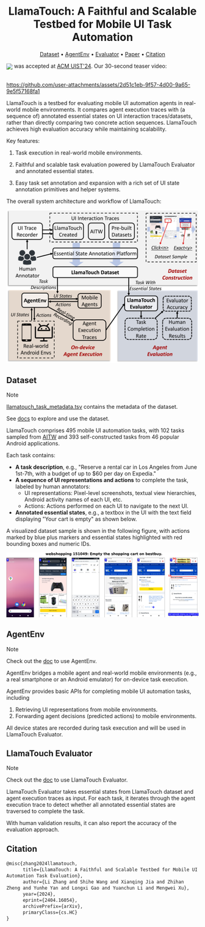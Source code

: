 <div align="center">
    <h1>LlamaTouch: A Faithful and Scalable Testbed for Mobile UI Task Automation</h1>
</div>

<p align="center">
<!--   <a href="https://example.com">Website</a> • -->
  <a href="#dataset">Dataset</a> •
  <a href="#agentenv">AgentEnv</a> •
  <a href="#llamatouch-evaluator">Evaluator</a> •
  <a href="https://arxiv.org/abs/2404.16054">Paper</a> •
  <a href="#citation">Citation</a>
</p>

<img src="https://github.com/user-attachments/assets/f9081769-05d6-4135-a207-be3d5d255712" width="100" height="auto" style="vertical-align:middle">
was accepted at <a href="https://uist.acm.org/2024/">ACM UIST'24</a>.
Our 30-second teaser video:

<br>
<br>

https://github.com/user-attachments/assets/2d51c1eb-9f57-4d00-9a65-9e5f57168fa1

LlamaTouch is a testbed for evaluating mobile UI automation agents in real-world mobile environments.
It compares agent execution traces with (a sequence of) annotated essential states on UI interaction traces/datasets, rather than directly comparing two concrete action sequences.
LlamaTouch achieves high evaluation accuracy while maintaining scalability.

Key features:

1. Task execution in real-world mobile environments.

2. Faithful and scalable task evaluation powered by LlamaTouch Evaluator and annotated essential states.

3. Easy task set annotation and expansion with a rich set of UI state annotation primitives and helper systems.

The overall system architecture and workflow of LlamaTouch:

<p align="center">
    <img src="resources/overall-arch.png">
</p>

## Dataset

> [!NOTE]
> [llamatouch_task_metadata.tsv](dataset/llamatouch_task_metadata.tsv) contains the metadata of the dataset.
>
> See [docs](dataset/README.md) to explore and use the dataset.

LlamaTouch comprises 495 mobile UI automation tasks, with 102 tasks sampled from [AITW](https://arxiv.org/abs/2307.10088) and 393 self-constructed tasks from 46 popular Android applications.

Each task contains:

- **A task description**, e.g., "Reserve a rental car in Los Angeles from June 1st-7th, with a budget of up to $60 per day on Expedia."
- **A sequence of UI representations and actions** to complete the task, labeled by human annotators:
    - UI representations: Pixel-level screenshots, textual view hierarchies, Android activity names of each UI, etc.
    - Actions: Actions performed on each UI to navigate to the next UI.
- **Annotated essential states**, e.g., a textbox in the UI with the text field displaying "Your cart is empty" as shown below.

A visualized dataset sample is shown in the following figure, with actions marked by blue plus markers and essential states highlighted with red bounding boxes and numeric IDs.

<div align="center">
    <img src="resources/example_task.png">
</div>

## AgentEnv

> [!NOTE]
> Check out the [doc](https://github.com/LlamaTouch/AgentEnv) to use AgentEnv.

AgentEnv bridges a mobile agent and real-world mobile environments (e.g., a real smartphone or an Android emulator) for on-device task execution.

AgentEnv provides basic APIs for completing mobile UI automation tasks, including
1. Retrieving UI representations from mobile environments.
2. Forwarding agent decisions (predicted actions) to mobile environments.

All device states are recorded during task execution and will be used in LlamaTouch Evaluator.

## LlamaTouch Evaluator

> [!NOTE]
> Check out the [doc](https://github.com/LlamaTouch/Evaluator) to use LlamaTouch Evaluator.

LlamaTouch Evaluator takes essential states from LlamaTouch dataset and agent execution traces as input.
For each task, it iterates through the agent execution trace to detect whether all annotated essential states are traversed to complete the task.

With human validation results, it can also report the accuracy of the evaluation approach.

## Citation

```
@misc{zhang2024llamatouch,
      title={LlamaTouch: A Faithful and Scalable Testbed for Mobile UI Automation Task Evaluation}, 
      author={Li Zhang and Shihe Wang and Xianqing Jia and Zhihan Zheng and Yunhe Yan and Longxi Gao and Yuanchun Li and Mengwei Xu},
      year={2024},
      eprint={2404.16054},
      archivePrefix={arXiv},
      primaryClass={cs.HC}
}
```
